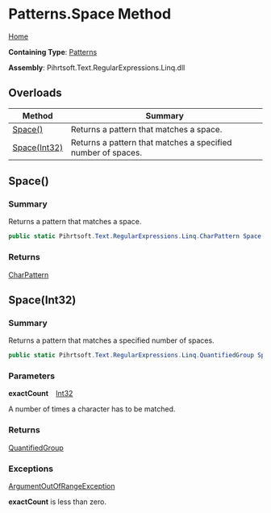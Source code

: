 # Patterns\.Space Method

[Home](../../../../../../README.md)

**Containing Type**: [Patterns](../README.md)

**Assembly**: Pihrtsoft\.Text\.RegularExpressions\.Linq\.dll

## Overloads

| Method | Summary |
| ------ | ------- |
| [Space()](#Pihrtsoft_Text_RegularExpressions_Linq_Patterns_Space) | Returns a pattern that matches a space\. |
| [Space(Int32)](#Pihrtsoft_Text_RegularExpressions_Linq_Patterns_Space_System_Int32_) | Returns a pattern that matches a specified number of spaces\. |

## Space\(\) <a name="Pihrtsoft_Text_RegularExpressions_Linq_Patterns_Space"></a>

### Summary

Returns a pattern that matches a space\.

```csharp
public static Pihrtsoft.Text.RegularExpressions.Linq.CharPattern Space()
```

### Returns

[CharPattern](../../CharPattern/README.md)

## Space\(Int32\) <a name="Pihrtsoft_Text_RegularExpressions_Linq_Patterns_Space_System_Int32_"></a>

### Summary

Returns a pattern that matches a specified number of spaces\.

```csharp
public static Pihrtsoft.Text.RegularExpressions.Linq.QuantifiedGroup Space(int exactCount)
```

### Parameters

**exactCount** &ensp; [Int32](https://docs.microsoft.com/en-us/dotnet/api/system.int32)

A number of times a character has to be matched\.

### Returns

[QuantifiedGroup](../../QuantifiedGroup/README.md)

### Exceptions

[ArgumentOutOfRangeException](https://docs.microsoft.com/en-us/dotnet/api/system.argumentoutofrangeexception)

**exactCount** is less than zero\.

